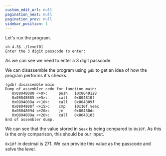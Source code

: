 ```yaml
---
custom_edit_url: null
pagination_next: null
pagination_prev: null
sidebar_position: 1
---
```


Let's run the program.
```
sh-4.3$ ./level01
Enter the 3 digit passcode to enter:
```
As we can see we need to enter a 3 digit passcode.

We can disassemble the program using `gdb` to get an idea of how the program performs it's checks.
```
(gdb) disassemble main
Dump of assembler code for function main:
   0x08048080 <+0>:     push   $0x8049128
   0x08048085 <+5>:     call   0x804810f
   0x0804808a <+10>:    call   0x804809f
   0x0804808f <+15>:    cmp    $0x10f,%eax
   0x08048094 <+20>:    je     0x80480dc
   0x0804809a <+26>:    call   0x8048103
End of assembler dump.
```
We can see that the value stored in `$eax` is being compared to `0x10f`.
As this is the only comparison, this  should be our input.

`0x10f` in decimal is 271.
We can provide this value as the passcode and solve the level.
